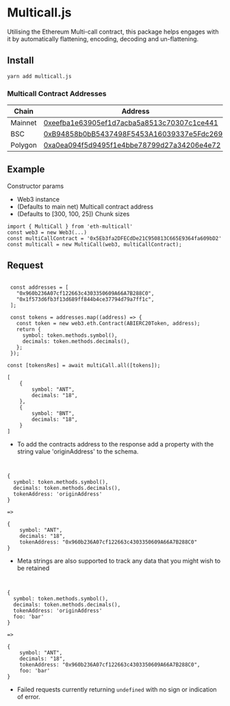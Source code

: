 # Multicall.js

Utilising the Ethereum Multi-call contract, this package helps engages with it by automatically flattening, encoding, decoding and un-flattening.

## Install

    yarn add multicall.js

### Multicall Contract Addresses

| Chain   | Address |
| ------- | ------- |
| Mainnet | [0xeefba1e63905ef1d7acba5a8513c70307c1ce441](https://etherscan.io/address/0xeefba1e63905ef1d7acba5a8513c70307c1ce441#contracts) |
| BSC | [0xB94858b0bB5437498F5453A16039337e5Fdc269C](https://bscscan.com/address/0xB94858b0bB5437498F5453A16039337e5Fdc269C#contracts) |
| Polygon | [0xa0ea094f5d9495f1e4bbe78799d27a34206e4e72](https://polygonscan.com/address/0xa0ea094f5d9495f1e4bbe78799d27a34206e4e72)


## Example

Constructor params

- Web3 instance
- (Defaults to main net) Multicall contract address
- (Defaults to [300, 100, 25]) Chunk sizes

```
import { MultiCall } from 'eth-multicall'
const web3 = new Web3(...)
const multiCallContract = '0x5Eb3fa2DFECdDe21C950813C665E9364fa609bD2'
const multicall = new MultiCall(web3, multiCallContract);
```

## Request

```

 const addresses = [
   "0x960b236A07cf122663c4303350609A66A7B288C0",
   "0x1f573d6fb3f13d689ff844b4ce37794d79a7ff1c",
 ];

 const tokens = addresses.map((address) => {
   const token = new web3.eth.Contract(ABIERC20Token, address);
   return {
     symbol: token.methods.symbol(),
     decimals: token.methods.decimals(),
   };
 });

const [tokensRes] = await multiCall.all([tokens]);

[
    {
        symbol: "ANT",
        decimals: "18",
    },
    {
        symbol: "BNT",
        decimals: "18",
    }
]

```

- To add the contracts address to the response add a property with the string value 'originAddress' to the schema.

```


{
  symbol: token.methods.symbol(),
  decimals: token.methods.decimals(),
  tokenAddress: 'originAddress'
}

=>

{
    symbol: "ANT",
    decimals: "18",
    tokenAddress: "0x960b236A07cf122663c4303350609A66A7B288C0"
}

```

- Meta strings are also supported to track any data that you might wish to be retained

```


{
  symbol: token.methods.symbol(),
  decimals: token.methods.decimals(),
  tokenAddress: 'originAddress'
  foo: 'bar'
}

=>

{
    symbol: "ANT",
    decimals: "18",
    tokenAddress: "0x960b236A07cf122663c4303350609A66A7B288C0",
    foo: 'bar'
}

```

- Failed requests currently returning `undefined` with no sign or indication of error.
